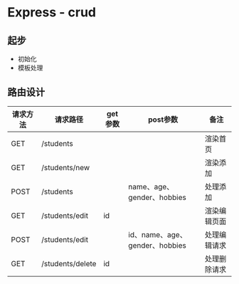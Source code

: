 <!--
 * @Description  : 说明
 * @Author       : pacino
 * @Date         : 2021-06-09 14:22:56
 * @LastEditTime : 2021-06-09 14:39:26
 * @LastEditors  : pacino
-->

# Express - crud

## 起步

- 初始化
- 模板处理

## 路由设计

| 请求方法 | 请求路径         | get参数 | post参数                       | 备注         |
| -------- | ---------------- | ------- | ------------------------------ | ------------ |
| GET      | /students        |         |                                | 渲染首页     |
| GET      | /students/new    |         |                                | 渲染添加     |
| POST     | /students        |         | name、age、gender、hobbies     | 处理添加     |
| GET      | /students/edit   | id      |                                | 渲染编辑页面 |
| POST     | /students/edit   |         | id、name、age、gender、hobbies | 处理编辑请求 |
| GET      | /students/delete | id      |                                | 处理删除请求 |